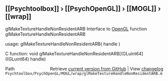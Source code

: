 ## [[Psychtoolbox]] &#8250; [[PsychOpenGL]] &#8250; [[MOGL]] &#8250; [[wrap]]

glMakeTextureHandleNonResidentARB  Interface to [OpenGL](OpenGL) function glMakeTextureHandleNonResidentARB  
  
usage:  glMakeTextureHandleNonResidentARB( handle )  
  
C function:  void glMakeTextureHandleNonResidentARB[(GLuint64]((GLuint64) handle)  




<div class="code_header" style="text-align:right;">
  <span style="float:left;">Path&nbsp;&nbsp;</span> <span class="counter">Retrieve <a href=
  "https://raw.github.com/Psychtoolbox-3/Psychtoolbox-3/beta/Psychtoolbox/PsychOpenGL/MOGL/wrap/glMakeTextureHandleNonResidentARB.m">current version from GitHub</a> | View <a href=
  "https://github.com/Psychtoolbox-3/Psychtoolbox-3/commits/beta/Psychtoolbox/PsychOpenGL/MOGL/wrap/glMakeTextureHandleNonResidentARB.m">changelog</a></span>
</div>
<div class="code">
  <code>Psychtoolbox/PsychOpenGL/MOGL/wrap/glMakeTextureHandleNonResidentARB.m</code>
</div>

